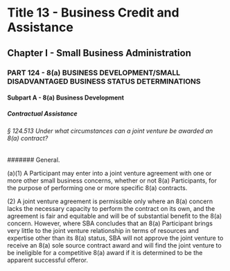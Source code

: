 
# Title 13 - Business Credit and Assistance
## Chapter I - Small Business Administration
### PART 124 - 8(a) BUSINESS DEVELOPMENT/SMALL DISADVANTAGED BUSINESS STATUS DETERMINATIONS
#### Subpart A - 8(a) Business Development
##### Contractual Assistance
###### § 124.513 Under what circumstances can a joint venture be awarded an 8(a) contract?
####### General.

(a)(1) A Participant may enter into a joint venture agreement with one or more other small business concerns, whether or not 8(a) Participants, for the purpose of performing one or more specific 8(a) contracts.

(2) A joint venture agreement is permissible only where an 8(a) concern lacks the necessary capacity to perform the contract on its own, and the agreement is fair and equitable and will be of substantial benefit to the 8(a) concern. However, where SBA concludes that an 8(a) Participant brings very little to the joint venture relationship in terms of resources and expertise other than its 8(a) status, SBA will not approve the joint venture to receive an 8(a) sole source contract award and will find the joint venture to be ineligible for a competitive 8(a) award if it is determined to be the apparent successful offeror.
